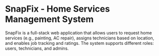 # SnapFix - Home Services Management System

SnapFix is a full-stack web application that allows users to request home services (e.g., painting, AC repair), assigns technicians based on location, and enables job tracking and ratings. The system supports different roles: users, technicians, and admins.
